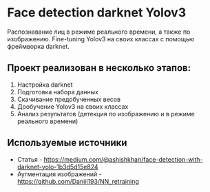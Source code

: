 # Face detection darknet Yolov3

Распознавание лиц в режиме реального времени, а также по изображению. Fine-tuning Yolov3 на своих классах с помощью фреймворка darknet. 

## Проект реализован в несколько этапов:

1. Настройка darknet 
2. Подготовка набора данных
3. Скачивание предобученных весов
4. Дообучение Yolov3 на своих классах
5. Анализ результатов (детекция по изображению и в режиме реального времени)

## Используемые источники

* Статья - https://medium.com/@ashishkhan/face-detection-with-darknet-yolo-1b3d5d15e824
* Аугментация изображений - https://github.com/Daniil193/NN_retraining
